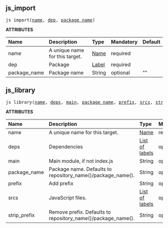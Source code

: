 <!-- Generated with Stardoc: http://skydoc.bazel.build -->

<a id="#js_import"></a>

## js_import

<pre>
js_import(<a href="#js_import-name">name</a>, <a href="#js_import-dep">dep</a>, <a href="#js_import-package_name">package_name</a>)
</pre>



**ATTRIBUTES**


| Name  | Description | Type | Mandatory | Default |
| :------------- | :------------- | :------------- | :------------- | :------------- |
| <a id="js_import-name"></a>name |  A unique name for this target.   | <a href="https://bazel.build/docs/build-ref.html#name">Name</a> | required |  |
| <a id="js_import-dep"></a>dep |  Package   | <a href="https://bazel.build/docs/build-ref.html#labels">Label</a> | required |  |
| <a id="js_import-package_name"></a>package_name |  Package name   | String | optional | "" |


<a id="#js_library"></a>

## js_library

<pre>
js_library(<a href="#js_library-name">name</a>, <a href="#js_library-deps">deps</a>, <a href="#js_library-main">main</a>, <a href="#js_library-package_name">package_name</a>, <a href="#js_library-prefix">prefix</a>, <a href="#js_library-srcs">srcs</a>, <a href="#js_library-strip_prefix">strip_prefix</a>)
</pre>



**ATTRIBUTES**


| Name  | Description | Type | Mandatory | Default |
| :------------- | :------------- | :------------- | :------------- | :------------- |
| <a id="js_library-name"></a>name |  A unique name for this target.   | <a href="https://bazel.build/docs/build-ref.html#name">Name</a> | required |  |
| <a id="js_library-deps"></a>deps |  Dependencies   | <a href="https://bazel.build/docs/build-ref.html#labels">List of labels</a> | optional | [] |
| <a id="js_library-main"></a>main |  Main module, if not index.js   | String | optional | "" |
| <a id="js_library-package_name"></a>package_name |  Package name. Defaults to repository_name()/package_name().   | String | optional | "" |
| <a id="js_library-prefix"></a>prefix |  Add prefix   | String | optional | "" |
| <a id="js_library-srcs"></a>srcs |  JavaScript files.   | <a href="https://bazel.build/docs/build-ref.html#labels">List of labels</a> | optional | [] |
| <a id="js_library-strip_prefix"></a>strip_prefix |  Remove prefix. Defaults to repository_name()/package_name().   | String | optional | "" |


